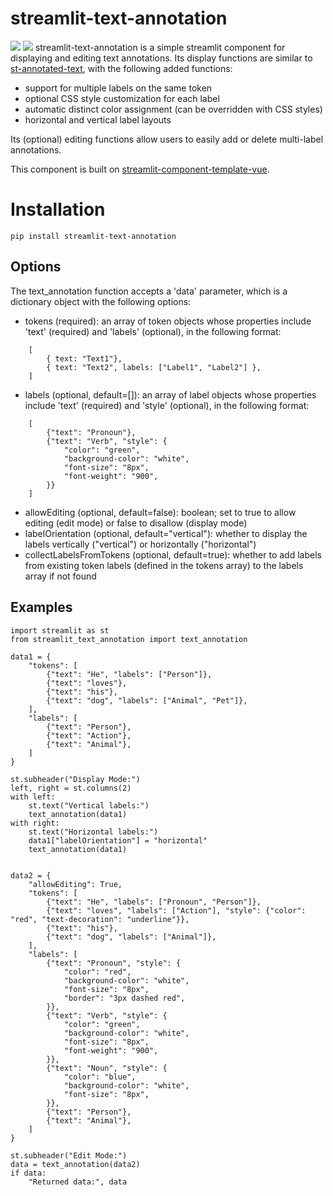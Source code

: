 # streamlit-text-annotation
![](./images/screenshot.png)
![](./images/demo.gif)
streamlit-text-annotation is a simple streamlit component for displaying and editing text annotations.
Its display functions are similar to [st-annotated-text](https://github.com/tvst/st-annotated-text), with the following added functions:
- support for multiple labels on the same token
- optional CSS style customization for each label
- automatic distinct color assignment (can be overridden with CSS styles)
- horizontal and vertical label layouts

Its (optional) editing functions allow users to easily add or delete multi-label annotations.

This component is built on [streamlit-component-template-vue](https://github.com/andfanilo/streamlit-component-template-vue).

# Installation
```
pip install streamlit-text-annotation
```

## Options
The text_annotation function accepts a 'data' parameter, which is a dictionary object with the following options:

- tokens (required): an array of token objects whose properties include 'text' (required) and 'labels' (optional), in the following format:
```
    [
        { text: "Text1"},
        { text: "Text2", labels: ["Label1", "Label2"] },
    ]
```
- labels (optional, default=[]): an array of label objects whose properties include 'text' (required) and 'style' (optional), in the following format:
```
    [
        {"text": "Pronoun"},
        {"text": "Verb", "style": {
            "color": "green",
            "background-color": "white",
            "font-size": "8px",
            "font-weight": "900",
        }}
    ]
```
- allowEditing (optional, default=false): boolean; set to true to allow editing (edit mode) or false to disallow (display mode)
- labelOrientation (optional, default="vertical"): whether to display the labels vertically ("vertical") or horizontally ("horizontal")
- collectLabelsFromTokens (optional, default=true): whether to add labels from existing token labels (defined in the tokens array) to the labels array if not found

## Examples
```
import streamlit as st
from streamlit_text_annotation import text_annotation

data1 = {
    "tokens": [
        {"text": "He", "labels": ["Person"]},
        {"text": "loves"},
        {"text": "his"},
        {"text": "dog", "labels": ["Animal", "Pet"]},
    ],
    "labels": [
        {"text": "Person"},
        {"text": "Action"},
        {"text": "Animal"},
    ]
}

st.subheader("Display Mode:")
left, right = st.columns(2)
with left:
    st.text("Vertical labels:")
    text_annotation(data1)
with right:
    st.text("Horizontal labels:")
    data1["labelOrientation"] = "horizontal"
    text_annotation(data1)


data2 = {
    "allowEditing": True,
    "tokens": [
        {"text": "He", "labels": ["Pronoun", "Person"]},
        {"text": "loves", "labels": ["Action"], "style": {"color": "red", "text-decoration": "underline"}},
        {"text": "his"},
        {"text": "dog", "labels": ["Animal"]},
    ],
    "labels": [
        {"text": "Pronoun", "style": {
            "color": "red",
            "background-color": "white",
            "font-size": "8px",
            "border": "3px dashed red",
        }},
        {"text": "Verb", "style": {
            "color": "green",
            "background-color": "white",
            "font-size": "8px",
            "font-weight": "900",
        }},
        {"text": "Noun", "style": {
            "color": "blue",
            "background-color": "white",
            "font-size": "8px",
        }},
        {"text": "Person"},
        {"text": "Animal"},
    ]
}

st.subheader("Edit Mode:")
data = text_annotation(data2)
if data:
    "Returned data:", data
```